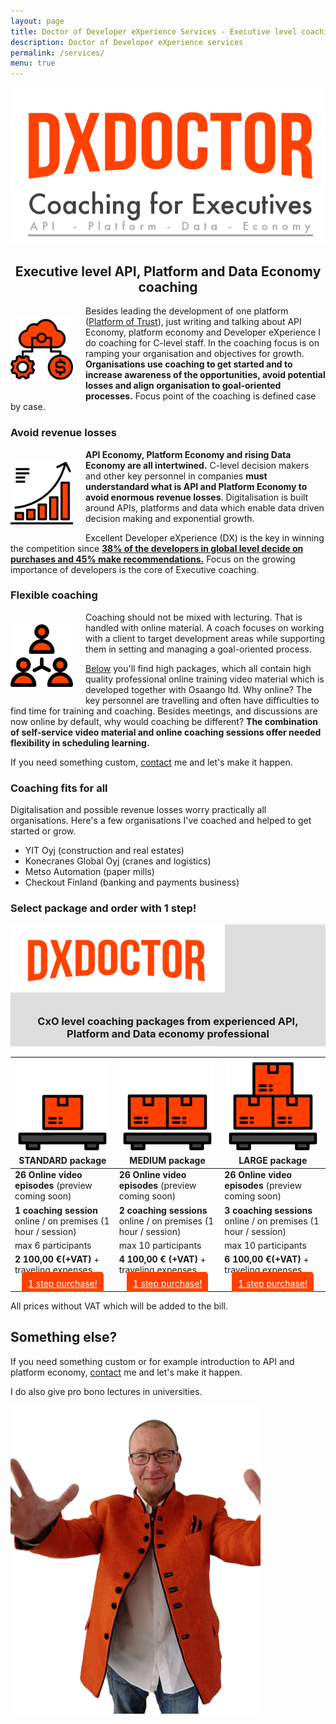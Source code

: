 ```yaml
---
layout: page
title: Doctor of Developer eXperience Services - Executive level coaching
description: Doctor of Developer eXperience services
permalink: /services/
menu: true
---
```


<img src="/assets/img/dx-services.png" alt="DX Doctor Services Logo" width="777">
<center>

<h2>Executive level API, Platform and Data Economy coaching</h2>

</center>

<img src="/assets/img/process.png" style="float:left;padding:20px;padding-left:0px;width:100px;"/> Besides leading the development of one platform (<a href="https://platformoftrust.net" target="top">Platform of Trust</a>), just writing and talking about API Economy, platform economy and Developer eXperience I do coaching for C-level staff. In the coaching focus is on ramping your organisation and objectives for growth. **Organisations use coaching to get started and to increase awareness of the opportunities, avoid potential losses and align organisation to goal-oriented processes.** Focus point of the coaching is defined case by case.     

### Avoid revenue losses

<img src="/assets/img/growth.png" style="float:left;padding:20px;padding-left:0px;width:100px;"/> **API Economy, Platform Economy and rising Data Economy are all intertwined.** C-level decision makers and other key personnel in companies **must understandard what is API and Platform Economy to avoid enormous revenue losses**. Digitalisation is built around APIs, platforms and data which enable data driven decision making and exponential growth. 

Excellent Developer eXperience (DX) is the key in winning the competition since **<a href="https://dxdoctor.net/developers-are-decision-makers-and-paying-customers/">38% of the developers in global level decide on purchases and 45% make recommendations.</a>** Focus on the growing importance of developers is the core of Executive coaching. 

### Flexible coaching

<img src="/assets/img/group.png" style="float:left;padding:20px;padding-left:0px;width:100px;"/> Coaching should not be mixed with lecturing. That is handled with online material. A coach focuses on working with a client to target development areas while supporting them in setting and managing a goal-oriented process.   

<a href="#packages">Below</a> you'll find high packages, which all contain high quality professional online training video material which is developed together with Osaango ltd. Why online? The key personnel are travelling and often have difficulties to find time for training and coaching. Besides meetings, and discussions are now online by default, why would coaching be different? **The combination of self-service video material and online coaching sessions offer needed flexibility in scheduling learning.** 

If you need something custom, <a href="/contact/">contact</a> me and let's make it happen. 

### Coaching fits for all

Digitalisation and possible revenue losses worry practically all organisations. Here's a few organisations I've coached and helped to get started or grow. 

- YIT Oyj (construction and real estates)
- Konecranes Global Oyj (cranes and logistics)
- Metso Automation (paper mills)
- Checkout Finland (banking and payments business)

### Select package and order with 1 step! 

<a name="packages"/>
<div style="background-color:#ddd;padding:0px;">
<div syle="text-align: center; vertical-align: middle;margin: auto;">
<img src="/assets/img/dxdoctor-package.png"/>
<h3 style="padding:10px;text-align: center; vertical-align: middle;">CxO level coaching packages from experienced API, Platform and Data economy professional</h3>

</div>
</div>


| <img src="/assets/img/standard-package-icon.png"/> STANDARD package |<img src="/assets/img/medium-package-icon.png"/> MEDIUM package | <img src="/assets/img/large-package-icon.png"/> LARGE package |
|-------|--------|---------|
|  **26 Online video episodes** (preview coming soon) | **26 Online video episodes** (preview coming soon) | **26 Online video episodes** (preview coming soon) | 
| **1 coaching session** online / on premises (1 hour / session) | **2 coaching sessions** online / on premises (1 hour / session) | **3 coaching sessions** online / on premises (1 hour / session) 
| max 6 participants | max 10 participants | max 10 participants 
| **2 100,00 €(+VAT)** + traveling expenses | **4 100,00 € (+VAT)**  + traveling expenses | **6 100,00 €(+VAT)**  + traveling expenses 
| <center><a href="/services/cxo/standard/order" style="background-color:#ff4201; padding:10px; color:#fff;border-radius: 5px;">1 step purchase!</a></center> | <center><a href="/services/cxo/medium/order" style="background-color:#ff4201; padding:10px; color:#fff;border-radius: 5px;">1 step purchase!</a></center> | <center><a href="/services/cxo/large/order" style="background-color:#ff4201; padding:10px; color:#fff;border-radius: 5px;">1 step purchase!</a></center> | 

All prices without VAT which will be added to the bill. 

## Something else? 

If you need something custom or for example introduction to API and platform economy, <a href="/contact/">contact</a> me and let's make it happen. 

I do also give pro bono lectures in universities. 


<img class="img-rounded" src="/assets/img/uploads/jarkko-full.png" alt="Jarkko APItalist Moilanen" width="400">

